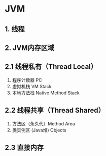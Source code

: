 # JVM

## 1. 线程

## 2. JVM内存区域

## 2.1 线程私有（Thread Local）

1. 程序计数器 PC
2. 虚拟机栈 VM Stack
3. 本地方法栈 Native Method Stack

## 2.2 线程共享（Thread Shared）

1. 方法区（永久代）Method Area
2. 类实例区 (Java堆) Objects

## 2.3 直接内存

